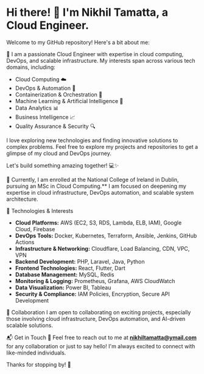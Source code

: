 # Hi there! 👋 I'm Nikhil Tamatta, a Cloud Engineer.

Welcome to my GitHub repository! Here's a bit about me:  

🚀 I am a passionate Cloud Engineer with expertise in cloud computing, DevOps, and scalable infrastructure. My interests span across various tech domains, including:  

- Cloud Computing ☁️  
- DevOps & Automation 🔧  
- Containerization & Orchestration 🚢  
- Machine Learning & Artificial Intelligence 🤖  
- Data Analytics 📊  
- Business Intelligence 📈  
- Quality Assurance & Security 🔍  

I love exploring new technologies and finding innovative solutions to complex problems. Feel free to explore my projects and repositories to get a glimpse of my cloud and DevOps journey.  

Let's build something amazing together! 💻✨

💼 Currently, I am enrolled at the National College of Ireland in Dublin, pursuing an MSc in Cloud Computing.** I am focused on deepening my expertise in cloud infrastructure, DevOps automation, and scalable system architecture.  

🔧 Technologies & Interests
- **Cloud Platforms:** AWS (EC2, S3, RDS, Lambda, ELB, IAM), Google Cloud, Firebase  
- **DevOps Tools:** Docker, Kubernetes, Terraform, Ansible, Jenkins, GitHub Actions  
- **Infrastructure & Networking:** Cloudflare, Load Balancing, CDN, VPC, VPN  
- **Backend Development:** PHP, Laravel, Java, Python  
- **Frontend Technologies:** React, Flutter, Dart  
- **Database Management:** MySQL, Redis  
- **Monitoring & Logging:** Prometheus, Grafana, AWS CloudWatch  
- **Data Visualization:** Power BI, Tableau  
- **Security & Compliance:** IAM Policies, Encryption, Secure API Development  

🤝 Collaboration
I am open to collaborating on exciting projects, especially those involving cloud infrastructure, DevOps automation, and AI-driven scalable solutions.  

📬 Get in Touch
📧 Feel free to reach out to me at **nikhiltamatta@ymail.com** for any collaboration or just to say hello! I'm always excited to connect with like-minded individuals.  

Thanks for stopping by! 🚀  

<!---
nikhiltamatta/nikhiltamatta is a ✨ special ✨ repository because its `README.md` (this file) appears on your GitHub profile.
You can click the Preview link to take a look at your changes.
--->
